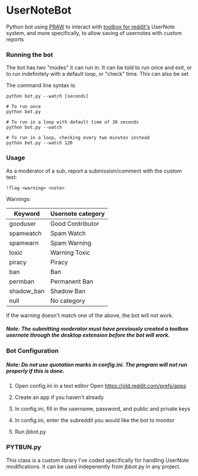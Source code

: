 # UserNoteBot

Python bot using [PRAW](https://github.com/praw-dev/praw) to interact with [toolbox for reddit's](https://www.reddit.com/r/toolbox/) UserNote system, and more specifically, to allow saving of usernotes with custom reports

### Running the bot

The bot has two "modes" it can run in. It can be told to run once and exit, or to run indefinitely with a default loop, or "check" time. This can also be set

The command line syntax is:

    python bot.py --watch [seconds]
    
    # To run once
    python bot.py
    
    # To run in a loop with default time of 30 seconds
    python bot.py --watch
    
    # To run in a loop, checking every two minutes instead
    python bot.py --watch 120

### Usage

As a moderator of a sub, report a submission/comment with the custom text:

    !flag <warning> <note>
  
Warnings:

Keyword | Usernote category
--- | ---
gooduser | Good Contributor
spamwatch | Spam Watch
spamwarn | Spam Warning
toxic | Warning	Toxic
piracy | Piracy
ban | Ban
permban | Permanent Ban
shadow_ban | Shadow Ban
null | No category

If the warning doesn't match one of the above, the bot will not work.

##### Note: The submitting moderator must have previously created a toolbox usernote through the desktop extension before the bot will work. 

### Bot Configuration

##### Note: Do not use quotation marks in config.ini. The program will not run properly if this is done.
1. Open config.ini in a text editor
Open https://old.reddit.com/prefs/apps

2. Create an app if you haven't already

3. In config.ini, fill in the username, password, and public and private keys

4. In config.ini, enter the subreddit you would like the bot to monitor

5. Run jbbot.py

### PYTBUN.py

This class is a custom library I've coded specifically for handling UserNote modifications. It can be used indepenently from jbbot.py in any project.
